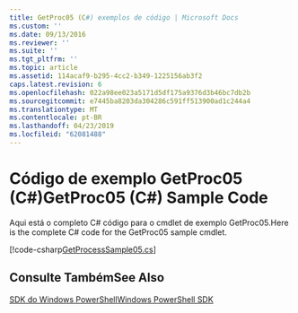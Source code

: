 ```yaml
---
title: GetProc05 (C#) exemplos de código | Microsoft Docs
ms.custom: ''
ms.date: 09/13/2016
ms.reviewer: ''
ms.suite: ''
ms.tgt_pltfrm: ''
ms.topic: article
ms.assetid: 114acaf9-b295-4cc2-b349-1225156ab3f2
caps.latest.revision: 6
ms.openlocfilehash: 022a98ee023a5171d5df175a9376d3b46bc7db2b
ms.sourcegitcommit: e7445ba8203da304286c591ff513900ad1c244a4
ms.translationtype: MT
ms.contentlocale: pt-BR
ms.lasthandoff: 04/23/2019
ms.locfileid: "62081488"
---
```

# <a name="getproc05-c-sample-code"></a><span data-ttu-id="91632-102">Código de exemplo GetProc05 (C#)</span><span class="sxs-lookup"><span data-stu-id="91632-102">GetProc05 (C#) Sample Code</span></span>

<span data-ttu-id="91632-103">Aqui está o completo C# código para o cmdlet de exemplo GetProc05.</span><span class="sxs-lookup"><span data-stu-id="91632-103">Here is the complete C# code for the GetProc05 sample cmdlet.</span></span>

[!code-csharp[GetProcessSample05.cs](../../powershell-sdk-samples/SDK-2.0/csharp/GetProcessSample05/GetProcessSample05.cs#L11-L411 "GetProcessSample05.cs")]

## <a name="see-also"></a><span data-ttu-id="91632-104">Consulte Também</span><span class="sxs-lookup"><span data-stu-id="91632-104">See Also</span></span>

[<span data-ttu-id="91632-105">SDK do Windows PowerShell</span><span class="sxs-lookup"><span data-stu-id="91632-105">Windows PowerShell SDK</span></span>](../windows-powershell-reference.md)